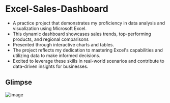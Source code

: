 # Excel-Sales-Dashboard
- A practice project that demonstrates my proficiency in data analysis and visualization using Microsoft Excel. 
- This dynamic dashboard showcases sales trends, top-performing products, and regional comparisons
- Presented through interactive charts and tables. 
- The project reflects my dedication to mastering Excel's capabilities and utilizing data to make informed decisions. 
- Excited to leverage these skills in real-world scenarios and contribute to data-driven insights for businesses.

## Glimpse

![image](https://github.com/MUSKAN1903/Excel-Sales-Dashboard/assets/70433658/79e9b1d4-9be5-43ef-a2ca-a127e34c4682)
